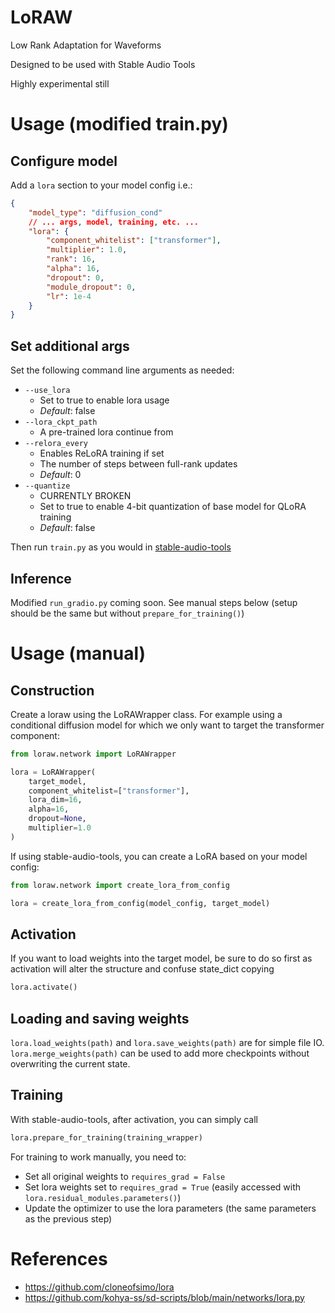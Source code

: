 # LoRAW
Low Rank Adaptation for Waveforms

Designed to be used with Stable Audio Tools

Highly experimental still

# Usage (modified train.py)

## Configure model

Add a `lora` section to your model config i.e.:

```JSON
{
    "model_type": "diffusion_cond"
    // ... args, model, training, etc. ...
    "lora": {
        "component_whitelist": ["transformer"],
        "multiplier": 1.0,
        "rank": 16,
        "alpha": 16,
        "dropout": 0,
        "module_dropout": 0,
        "lr": 1e-4
    }
}
```

## Set additional args
Set the following command line arguments as needed:
- `--use_lora`
    - Set to true to enable lora usage
    - *Default*: false
- `--lora_ckpt_path`
    - A pre-trained lora continue from
- `--relora_every`
    - Enables ReLoRA training if set
    - The number of steps between full-rank updates
    - *Default*: 0
- `--quantize`
    - CURRENTLY BROKEN
    - Set to true to enable 4-bit quantization of base model for QLoRA training
    - *Default*: false

Then run `train.py` as you would in [stable-audio-tools](https://github.com/Stability-AI/stable-audio-tools)

## Inference
Modified `run_gradio.py` coming soon. See manual steps below (setup should be the same but without `prepare_for_training()`)

# Usage (manual)

## Construction
Create a loraw using the LoRAWrapper class. For example using a conditional diffusion model for which we only want to target the transformer component:
```Python
from loraw.network import LoRAWrapper

lora = LoRAWrapper(
    target_model,
    component_whitelist=["transformer"],
    lora_dim=16,
    alpha=16,
    dropout=None,
    multiplier=1.0
)
```
If using stable-audio-tools, you can create a LoRA based on your model config:
```Python
from loraw.network import create_lora_from_config

lora = create_lora_from_config(model_config, target_model)
```

## Activation
If you want to load weights into the target model, be sure to do so first as activation will alter the structure and confuse state_dict copying
```Python
lora.activate()
```

## Loading and saving weights
`lora.load_weights(path)` and `lora.save_weights(path)` are for simple file IO. `lora.merge_weights(path)` can be used to add more checkpoints without overwriting the current state.

## Training
With stable-audio-tools, after activation, you can simply call
```Python
lora.prepare_for_training(training_wrapper)
```

For training to work manually, you need to:
- Set all original weights to `requires_grad = False`
- Set lora weights set to `requires_grad = True` (easily accessed with `lora.residual_modules.parameters()`)
- Update the optimizer to use the lora parameters (the same parameters as the previous step)

# References
- https://github.com/cloneofsimo/lora
- https://github.com/kohya-ss/sd-scripts/blob/main/networks/lora.py